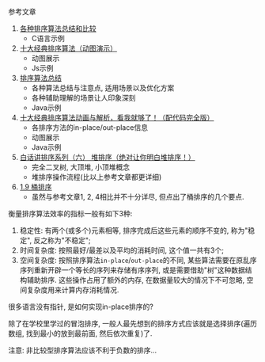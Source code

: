 参考文章

1. [各种排序算法总结和比较](https://www.cnblogs.com/zhaoshuai1215/p/3448154.html)
    - C语言示例
2. [十大经典排序算法（动图演示）](https://www.cnblogs.com/onepixel/articles/7674659.html)
    - 动图展示
    - Js示例
3. [排序算法总结](https://www.runoob.com/w3cnote/sort-algorithm-summary.html)
    - 各种算法总结与注意点, 适用场景以及优化方案
    - 各种辅助理解的场景让人印象深刻
    - Java示例
4. [十大经典排序算法动画与解析，看我就够了！（配代码完全版）](https://github.com/MisterBooo/Article)
    - 各排序方法的in-place/out-place信息
    - 动图展示
    - Java示例
5. [白话讲排序系列（六） 堆排序（绝对让你明白堆排序！）](https://blog.csdn.net/u013384984/article/details/79496052)
    - 完全二叉树, 大顶堆, 小顶堆概念
    - 堆排序操作流程(比以上参考文章都更详细)
6. [1.9 桶排序](https://www.runoob.com/w3cnote/bucket-sort.html)
    - 虽然与参考文章1, 2, 4相比并不十分详尽, 但点出了桶排序的几个要点.

衡量排序算法效率的指标一般有如下3种:

1. 稳定性: 有两个(或多个)元素相等, 排序完成后这些元素的顺序不变的, 称为"稳定", 反之称为"不稳定";
2. 时间复杂度: 按照最好/最差以及平均的消耗时间, 这个值一共有3个;
3. 空间复杂度: 按照排序算法`in-place`/`out-place`的不同, 某些算法需要在原乱序序列重新开辟一个等长的序列来存储有序序列, 或是需要借助"树"这种数据结构辅助排序. 这些操作占用了额外的内存, 在数据量较大的情况下不可忽略, 空间复杂度用来计算内存消耗情况.

很多语言没有指针, 是如何实现in-place排序的? 


除了在学校里学过的冒泡排序, 一般人最先想到的排序方式应该就是选择排序(遍历数组, 找到最小的放到最前面, 然后依次重复)了.

注意: 非比较型排序算法应该不利于负数的排序...
